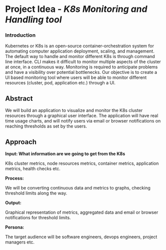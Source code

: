 # Project Idea - *K8s Monitoring and Handling tool*

### Introduction
Kubernetes or K8s is an open-source container-orchestration system for automating computer application deployment, scaling, and management. The default way to handle and monitor different K8s is through command line interface. CLI makes it difficult to monitor multiple aspects of the cluster at once, in a continuous way. Monitoring is required to anticipate problems and have a visibility over potential bottlenecks. Our objective is to create a UI based monitoring tool where users will be able to monitor different resources (cluster, pod, application etc.) through a UI.

## Abstract
We will build an application to visualize and monitor the K8s cluster resources through a graphical user interface. The application will have real time usage charts, and will notify users via email or browser notifications on reaching thresholds as set by the users. 

## Approach
**Input: What information are we going to get from the K8s**

K8s cluster metrics, node resources metrics, container metrics, application metrics, health checks etc. 

**Process:**


We will be converting continuous data and metrics to graphs, checking threshold limits along the way.

**Output:**


Graphical representation of metrics, aggregated data and email or browser notifications for threshold limits.

**Persona:**


The target audience will be software engineers, devops engineers, project managers etc.


